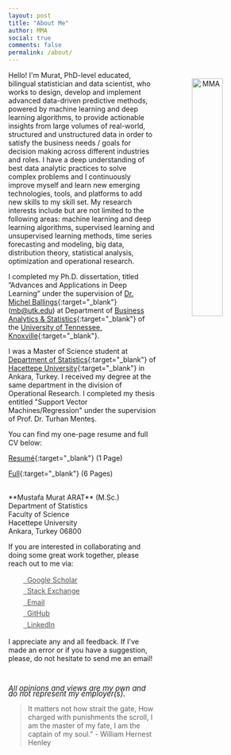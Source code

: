 ```yaml
---
layout: post
title: "About Me"
author: MMA
social: true
comments: false
permalink: /about/
---
```


<center>
<img src="/assets/2017-09-03-23.35.54.jpg" alt="MMA" align="right" style="width: 35%; height: 35%; margin:15px">
</center> 

Hello! I'm Murat, PhD-level educated, bilingual statistician and data scientist, who works to design, develop and implement advanced data-driven predictive methods, powered by machine learning and deep learning algorithms, to provide actionable insights from large volumes of real-world, structured and unstructured data in order to satisfy the business needs / goals for decision making across different industries and roles. I have a deep understanding of best data analytic practices to solve complex problems and I continuously improve myself and learn new emerging technologies, tools, and platforms to add new skills to my skill set.  My research interests include but are not limited to the following areas: machine learning and deep learning algorithms, supervised learning and unsupervised learning methods, time series forecasting and modeling, big data, distribution theory, statistical analysis, optimization and operational research. 

I completed my Ph.D. dissertation, titled ”Advances and Applications in Deep Learning” under the supervision of [Dr. Michel Ballings](http://ballings.co/){:target="_blank"} (mb@utk.edu) at Department of [Business Analytics & Statistics](https://haslam.utk.edu/business-analytics-statistics){:target="_blank"} of the [University of Tennessee, Knoxville](https://utk.edu/){:target="_blank"}.

I was a Master of Science student at [Department of Statistics](http://www.stat.hacettepe.edu.tr/){:target="_blank"} of [Hacettepe University](https://www.hacettepe.edu.tr/){:target="_blank"} in Ankara, Turkey. I received my degree at the same department in the division of Operational Research. I completed my thesis entitled "Support Vector Machines/Regression" under the supervision of Prof. Dr. Turhan Menteş. 

You can find my one-page resume and full CV below:

[Resumé](https://mmuratarat.github.io/files/cv/Arat_s_One_page_CV.pdf){:target="_blank"} (1 Page)

[Full](https://mmuratarat.github.io/files/cv/MMA_Full_CV.pdf){:target="_blank"} (6 Pages)

<br>
**Mustafa Murat ARAT** (M.Sc.)<br>
Department of Statistics<br>
Faculty of Science<br>
Hacettepe University<br>
Ankara, Turkey 06800<br>

If you are interested in collaborating and doing some great work together, please reach out to me via:

<div class="contact-buttons" style="line-height:160%;margin-left:30px;margin-top:10px">
<p>
<a href="https://scholar.google.com/citations?user=TnkvSpsAAAAJ" target="_blank" style="color:#515151;"><i class="fa fa-graduation-cap"></i> &nbsp; Google Scholar<br></a> 
<a href="https://stackexchange.com/users/1720655/mustafa-murat-arat" target="_blank" style="color:#515151;"><i class="fa fa-stack-exchange"></i> &nbsp; Stack Exchange<br></a> 
<a href="mailto:arat.murat@gmail.com" target="_blank" style="color:#515151;"><i class="fa fa-envelope" style="font-size:1em"></i> &nbsp; Email<br></a> 
<a href="https://github.com/mmuratarat" target="_blank" style="color:#515151;"><i class="fa fa-github" style="font-size:1em"></i> &nbsp; GitHub<br></a> 
<a href="https://www.linkedin.com/in/mmuratarat/" target="_blank" style="color:#515151;"><i class="fa fa-linkedin" style="font-size:1em"></i> &nbsp; LinkedIn<br></a>
</p>
</div>

I appreciate any and all feedback. If I've made an error or if you have a suggestion, please, do not hesitate to send me an email!

<br>
<P CLASS="footnote" style="line-height:0.75; font-size:15px">
<i class="fa fa-asterisk" style="font-size:1em"></i> <i>All opinions and views are my own and do not represent my employer(s).</i>
</P>


<blockquote> It matters not how strait the gate, How charged with punishments the scroll, I am the master of my fate, I am the captain of my soul." - William Hernest Henley</blockquote>
